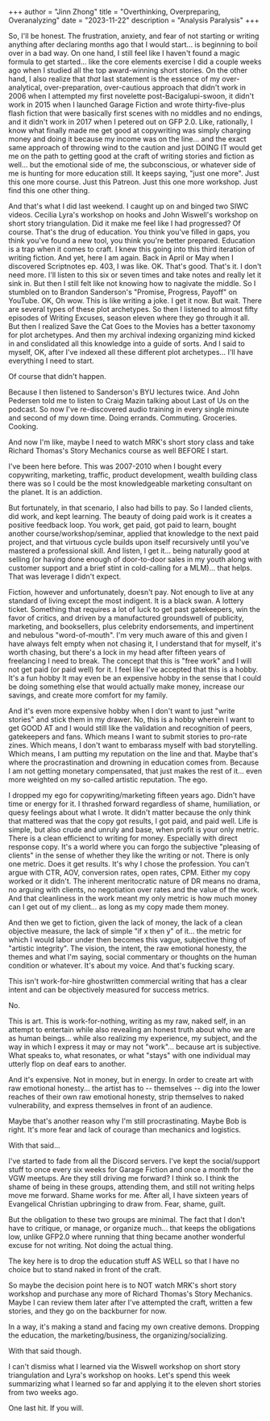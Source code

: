 +++
author = "Jinn Zhong"
title = "Overthinking, Overpreparing, Overanalyzing"
date = "2023-11-22"
description = "Analysis Paralysis"
+++

So, I'll be honest. The frustration, anxiety, and fear of not starting or writing anything after declaring months ago that I would start... is beginning to boil over in a bad way. On one hand, I still feel like I haven't found a magic formula to get started... like the core elements exercise I did a couple weeks ago when I studied all the top award-winning short stories. On the other hand, I also realize that _that_ last statement is the essence of my over-analytical, over-preparation, over-cautious approach that didn't work in 2006 when I attempted my first novelette post-Bacigalupi-swoon, it didn't work in 2015 when I launched Garage Fiction and wrote thirty-five-plus flash fiction that were basically first scenes with no middles and no endings, and it didn't work in 2017 when I petered out on GFP 2.0. Like, rationally, I know what finally made me get good at copywriting was simply charging money and doing it because my income was on the line... and the exact same approach of throwing wind to the caution and just DOING IT would get me on the path to getting good at the craft of writing stories and fiction as well... but the emotional side of me, the subconscious, or whatever side of me is hunting for more education still. It keeps saying, "just one more". Just this one more course. Just this Patreon. Just this one more workshop. Just find this one other thing.

And that's what I did last weekend. I caught up on and binged two SIWC videos. Cecilia Lyra's workshop on hooks and John Wiswell's workshop on short story triangulation. Did it make me feel like I had progressed? Of course. That's the drug of education. You think you've filled in gaps, you think you've found a new tool, you think you're better prepared. Education is a trap when it comes to craft. I knew this going into this third iteration of writing fiction. And yet, here I am again. Back in April or May when I discovered Scriptnotes ep. 403, I was like. OK. That's good. That's it. I don't need more. I'll listen to this six or seven times and take notes and really let it sink in. But then I still felt like not knowing how to nagivate the middle. So I stumbled on to Brandon Sanderson's "Promise, Progress, Payoff" on YouTube. OK, Oh wow. This is like writing a joke. I get it now. But wait. There are several types of these plot archetypes. So then I listened to almost fifty episodes of Writing Excuses, season eleven where they go through it all. But then I realized Save the Cat Goes to the Movies has a better taxonomy for plot archetypes. And then my archival indexing organizing mind kicked in and conslidated all this knowledge into a guide of sorts. And I said to myself, OK, after I've indexed all these different plot archetypes... I'll have everything I need to start.

Of course that didn't happen.

Because I then listened to Sanderson's BYU lectures twice. And John Pedersen told me to listen to Craig Mazin talking about Last of Us on the podcast. So now I've re-discovered audio training in every single minute and second of my down time. Doing errands. Commuting. Groceries. Cooking. 

And now I'm like, maybe I need to watch MRK's short story class and take Richard Thomas's Story Mechanics course as well BEFORE I start.

I've been here before. This was 2007-2010 when I bought every copywriting, marketing, traffic, product development, wealth building class there was so I could be the most knowledgeable marketing consultant on the planet. It is an addiction.

But fortunately, in that scenario, I also had bills to pay. So I landed clients, did work, and kept learning. The beauty of doing paid work is it creates a positive feedback loop. You work, get paid, got paid to learn, bought another course/workshop/seminar, applied that knowledge to the next paid project, and that virtuous cycle builds upon itself recursively until you've mastered a professional skill. And listen, I get it... being naturally good at selling (or having done enough of door-to-door sales in my youth along with customer support and a brief stint in cold-calling for a MLM)... that helps. That was leverage I didn't expect.

Fiction, however and unfortunately, doesn't pay. Not enough to live at any standard of living except the most indigent. It is a black swan. A lottery ticket. Something that requires a lot of luck to get past gatekeepers, win the favor of critics, and driven by a manufactured groundswell of publicity, marketing, and booksellers, plus celebrity endorsements, and impertinent and nebulous "word-of-mouth". I'm very much aware of this and given I have always felt empty when not chasing it, I understand that for myself, it's worth chasing, but there's a lock in my head after fifteen years of freelancing I need to break. The concept that this is "free work" and I will not get paid (or paid well) for it. I feel like I've accepted that this is a hobby. It's a fun hobby It may even be an expensive hobby in the sense that I could be doing something else that would actually make money, increase our savings, and create more comfort for my family.

And it's even more expensive hobby when I don't want to just "write stories" and stick them in my drawer. No, this is a hobby wherein I want to get GOOD AT and I would still like the validation and recognition of peers, gatekeepers and fans. Which means I want to submit stories to pro-rate zines. Which means, I don't want to embarass myself with bad storytelling. Which means, I am putting my reputation on the line and that. Maybe that's where the procrastination and drowning in education comes from. Because I am not getting monetary compensated, that just makes the rest of it... even more weighted on my so-called artistic reputation. The ego.

I dropped my ego for copywriting/marketing fifteen years ago. Didn't have time or energy for it. I thrashed forward regardless of shame, humiliation, or quesy feelings about what I wrote. It didn't matter because the only think that mattered was that the copy got results, I got paid, and paid well. Life is simple, but also crude and unruly and base, when profit is your only metric. There is a clean efficienct to writing for money. Especially with direct response copy. It's a world where you can forgo the subjective "pleasing of clients" in the sense of whether they like the writing or not. There is only one metric. Does it get results. It's why I chose the profession. You can't argue with CTR, AOV, conversion rates, open rates, CPM. Either my copy worked or it didn't. The inherent meritocratic nature of DR means no drama, no arguing with clients, no negotiation over rates and the value of the work. And that cleanliness in the work meant my only metric is how much money can I get out of my client... as long as my copy made them money.

And then we get to fiction, given the lack of money, the lack of a clean objective measure, the lack of simple "if x then y" of it... the metric for which I would labor under then becomes this vague, subjective thing of "artistic integrity". The vision, the intent, the raw emotional honesty, the themes and what I'm saying, social commentary or thoughts on the human condition or whatever. It's about my voice.
And that's fucking scary.

This isn't work-for-hire ghostwritten commercial writing that has a clear intent and can be objectively measured for success metrics.

No.

This is art. This is work-for-nothing, writing as my raw, naked self, in an attempt to entertain while also revealing an honest truth about who we are as human beings... while also realizing my experience, my subject, and the way in which I express it may or may not "work"... because art is subjective. What speaks to, what resonates, or what "stays" with one individual may utterly flop on deaf ears to another.

And it's expensive. Not in money, but in energy. In order to create art with raw emotional honesty... the artist has to -- themselves -- dig into the lower reaches of their own raw emotional honesty, strip themselves to naked vulnerability, and express themselves in front of an audience.

Maybe that's another reason why I'm still procrastinating. Maybe Bob is right. It's more fear and lack of courage than mechanics and logistics.

With that said...

I've started to fade from all the Discord servers. I've kept the social/support stuff to once every six weeks for Garage Fiction and once a month for the VGW meetups. Are they still driving me forward? I think so. I think the shame of being in these groups, attending them, and still not writing helps move me forward. Shame works for me. After all, I have sixteen years of Evangelical Christian upbringing to draw from. Fear, shame, guilt.

But the obligation to these two groups are minimal. The fact that I don't have to critique, or manage, or organize much... that keeps the obligations low, unlike GFP2.0 where running that thing became another wonderful excuse for not writing. Not doing the actual thing.

The key here is to drop the education stuff AS WELL so that I have no choice but to stand naked in front of the craft. 

So maybe the decision point here is to NOT watch MRK's short story workshop and purchase any more of Richard Thomas's Story Mechanics. Maybe I can review them later after I've attempted the craft, written a few stories, and they go on the backburner for now.

In a way, it's making a stand and facing my own creative demons. Dropping the education, the marketing/business, the organizing/socializing. 

With that said though.

I can't dismiss what I learned via the Wiswell workshop on short story triangulation and Lyra's workshop on hooks. Let's spend this week summarizing what I learned so far and applying it to the eleven short stories from two weeks ago.

One last hit. If you will.
